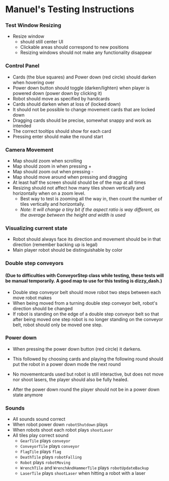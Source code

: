 # Manuel's Testing Instructions

### Test Window Resizing

* Resize window
    * should still center UI
    * Clickable areas should correspond to new positions
    * Resizing windows should not make any functionality disappear

### Control Panel

* Cards (the blue squares) and Power down (red circle) should darken when hovering over
* Power down button should toggle (darken/lighten) when player is powered down (power down by clicking it)
* Robot should move as specified by handcards
* Cards should darken when at loss of  (locked down)
* It should not be possible to change movement cards that are locked down
* Dragging cards should be precise, somewhat snappy and work as intended
* The correct tooltips should show for each card
* Pressing enter should make the round start


### Camera Movement

* Map should zoom when scrolling
* Map should zoom in when pressing +
* Map should zoom out when pressing -
* Map should move around when pressing and dragging   
* At least half the screen should should be of the map at all times
* Resizing should not affect how many tiles shown vertically and horizontally when on a zoom level.
    * Best way to test is zooming all the way in, then count the number of tiles vertically and horizontally.
    * *Note: It will change a tiny bit if the aspect ratio is way different, as the average between the height and width is used*

### Visualizing current state

* Robot should always face its direction and movement should be in that direction (remember backing up is legal)
* Main player robot should be distinguishable by color

### Double step conveyors
#### (Due to difficulties with ConveyorStep class while testing, these tests will be manual temporarily. A good map to use for this testing is dizzy_dash.)

* Double step conveyor belt should move robot two steps between each move robot makes
* When being moved from a turning double step conveyor belt, robot's direction should be changed
* If robot is standing on the edge of a double step conveyor belt so that after being moved one step robot is no longer standing on the conveyor belt, robot should only be moved one step.

### Power down

* When pressing the power down button (red circle) it darkens.
* This followed by choosing cards and playing the following round should put the robot in a power down mode the next round
* No movementcards used but robot is still interactive, but does not move nor shoot lasers, the player should also be fully healed.

* After the power down round the player should not be in a power down state anymore

### Sounds

* All sounds sound correct
* When robot power down `robotShutdown` plays
* When robots shoot each robot plays `shootLaser`
* All tiles play correct sound
  * `GearTile` plays `conveyor`
  * `ConveyorTile` plays `conveyor`
  * `FlagTile` plays `flag`
  * `DeathTile` plays `robotFalling`
  * `Robot` plays `robotMoving`
  * `WrenchTile` and `WrenchAndHammerTile`  plays `robotUpdateBackup`
  * `LaserTile` plays `shootLaser` when hitting a robot with a laser
